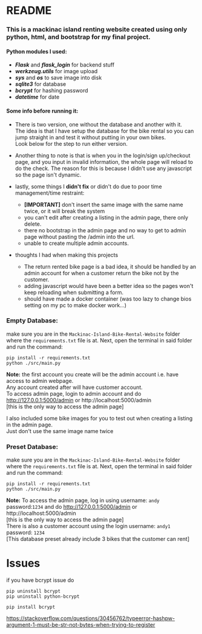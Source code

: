 # README

### This is a mackinac island renting website created using only python, html, and bootstrap for my final project.

 #### **Python modules I used:**
  - ***Flask*** and ***flask_login*** for backend stuff
  - ***werkzeug.utils***  for image upload
  - ***sys***  and ***os***  to save image into disk
  - ***sqlite3***  for database
  - ***bcrypt***  for hashing password
  - ***datetime***  for date



#### Some info before running it:
- There is two version, one without the database and another with it.\
The idea is that I have setup the database for the bike rental so you can jump straight in and test it without putting in your own bikes.\
Look below for the step to run either version.

- Another thing to note is that is when you in the login/sign up/checkout page, and you input in invalid information,
the whole page will reload to do the check. The reason for this is because I didn't use any javascript so the page isn't dynamic.

- lastly, some things I **didn't fix** or didn't do due to poor time management/time restraint:
  - **[IMPORTANT]** don't insert the same image with the same name twice, or it will break the system 
  - you can't edit after creating a listing in the admin page, there only delete.
  - there no bootstrap in the admin page and no way to get to admin page without pasting the /admin into the url.
  - unable to create multiple admin accounts.
- thoughts I had when making this projects
  - The return rented bike page is a bad idea, it should be handled by an admin account for when a customer return the bike not by the customer.
  - adding javascript would have been a better idea so the pages won't keep reloading when submitting a form.
  - should have made a docker container (was too lazy to change bios setting on my pc to make docker work...)

### Empty Database:
make sure you are in the `Mackinac-Island-Bike-Rental-Website` folder where the `requirements.txt` file is at.
Next, open the terminal in said folder and run the command:
```shell
pip install -r requirements.txt
python ./src/main.py
```
**Note:** 
the first account you create will be the admin account i.e. have access to admin webpage.\
Any account created after will have customer account.\
To access admin page, login to admin account and do http://127.0.0.1:5000/admin or http://localhost:5000/admin \
[this is the only way to access the admin page]

I also included some bike images for you to test out when creating a listing in the admin page.\
Just don't use the same image name twice

### Preset Database:
make sure you are in the `Mackinac-Island-Bike-Rental-Website` folder where the `requirements.txt` file is at.
Next, open the terminal in said folder and run the command:
```shell
pip install -r requirements.txt
python ./src/main.py
```
**Note:** 
To access the admin page, log in using username: `andy` password:`1234` and do http://127.0.0.1:5000/admin or http://localhost:5000/admin \
[this is the only way to access the admin page]\
There is also a customer account using the login username: `andy1` password: `1234`\
[This database preset already include 3 bikes that the customer can rent]




# Issues
if you have bcrypt issue do
```shell
pip uninstall bcrypt
pip uninstall python-bcrypt
```
```shell
pip install bcrypt
```
https://stackoverflow.com/questions/30456762/typeerror-hashpw-argument-1-must-be-str-not-bytes-when-trying-to-register